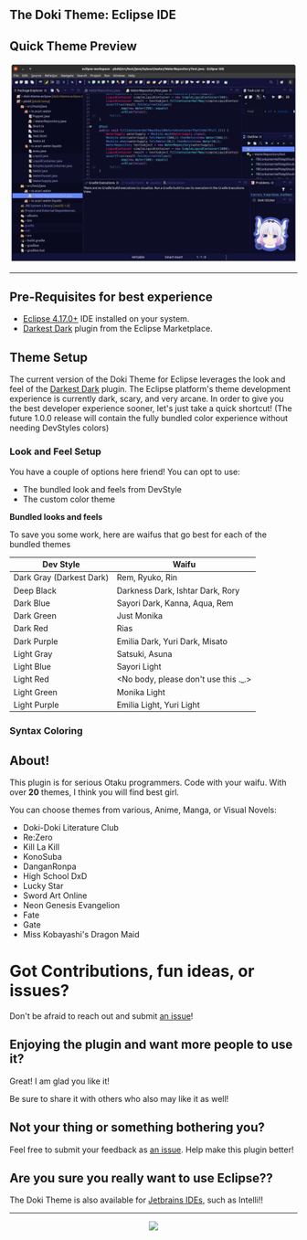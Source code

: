 The Doki Theme: Eclipse IDE
---

## Quick Theme Preview

![Kanna Dark](documentationAssets/kanna_dark_code.png)

---

## Pre-Requisites for best experience

- [Eclipse 4.17.0+](https://www.eclipse.org/) IDE installed on your system.
- [Darkest Dark](https://marketplace.eclipse.org/content/darkest-dark-theme-devstyle) plugin from the Eclipse Marketplace.

## Theme Setup

The current version of the Doki Theme for Eclipse leverages the look and feel of the [Darkest Dark](https://marketplace.eclipse.org/content/darkest-dark-theme-devstyle) plugin.
The Eclipse platform's theme development experience is currently dark, scary, and very arcane.
In order to give you the best developer experience sooner, let's just take a quick shortcut!
(The future 1.0.0 release will contain the fully bundled color experience without needing DevStyles colors)

### Look and Feel Setup

You have a couple of options here friend! You can opt to use:

- The bundled look and feels from DevStyle
- The custom color theme

**Bundled looks and feels**

To save you some work, here are waifus that go best for each of the bundled themes

| Dev Style | Waifu |
| --- | --- |
| Dark Gray (Darkest Dark) | Rem, Ryuko, Rin |
| Deep Black | Darkness Dark, Ishtar Dark, Rory |
| Dark Blue | Sayori Dark, Kanna, Aqua, Rem |
| Dark Green | Just Monika |
| Dark Red | Rias |
| Dark Purple | Emilia Dark, Yuri Dark, Misato |
| Light Gray | Satsuki, Asuna |
| Light Blue | Sayori Light |
| Light Red | <No body, please don't use this ._.> |
| Light Green | Monika Light |
| Light Purple | Emilia Light, Yuri Light |

### Syntax Coloring



## About!

This plugin is for serious Otaku programmers.
Code with your waifu. With over **20** themes,
I think you will find best girl.

You can choose themes from various, Anime, Manga, or Visual Novels:

- Doki-Doki Literature Club
- Re:Zero
- Kill La Kill
- KonoSuba
- DanganRonpa
- High School DxD
- Lucky Star
- Sword Art Online
- Neon Genesis Evangelion
- Fate
- Gate
- Miss Kobayashi's Dragon Maid

# Got Contributions, fun ideas, or issues?

Don't be afraid to reach out and submit [an issue](https://github.com/doki-theme/doki-theme-eclipse/issues/new)!

## Enjoying the plugin and want more people to use it?

Great! I am glad you like it!

Be sure to share it with others who also may like it as well!

## Not your thing or something bothering you?

Feel free to submit your feedback as [an issue](https://github.com/doki-theme/doki-theme-eclipse/issues/new).
Help make this plugin better!

## Are you sure you really want to use Eclipse??

The Doki Theme is also available for [Jetbrains IDEs](https://github.com/doki-theme/doki-theme-jetbrains), such as Intelli!!

---

<div align="center">
    <img src="https://doki.assets.unthrottled.io/misc/logo.svg" ></img>
</div>


